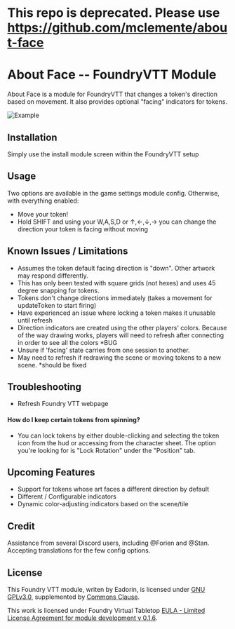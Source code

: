 # This repo is deprecated. Please use https://github.com/mclemente/about-face



# About Face -- FoundryVTT Module

About Face is a module for FoundryVTT that changes a token's direction based on movement. It also provides optional "facing" indicators for tokens.

![Example](https://github.com/eadorin/about-face/raw/master/AboutFace-Demo.gif)

## Installation
Simply use the install module screen within the FoundryVTT setup


## Usage
Two options are available in the game settings module config. Otherwise, with everything enabled:
- Move your token!
- Hold SHIFT and using your W,A,S,D or &#8593;,&#8592;,&#8595;,&#8594; you can change the direction your token is facing without moving


## Known Issues / Limitations
- Assumes the token default facing direction is "down". Other artwork may respond differently.
- This has only been tested with square grids (not hexes) and uses 45 degree snapping for tokens.
- Tokens don't change directions immediately (takes a movement for updateToken to start firing)
- Have experienced an issue where locking a token makes it unusable until refresh
- Direction indicators are created using the other players' colors. Because of the way drawing works, players will need to refresh after connecting in order to see all the colors *BUG
- Unsure if 'facing' state carries from one session to another.
- May need to refresh if redrawing the scene or moving tokens to a new scene. *should be fixed

## Troubleshooting
- Refresh Foundry VTT webpage

#### How do I keep certain tokens from spinning?
- You can lock tokens by either double-clicking and selecting the token icon from the hud or accessing from the character sheet. The option you're looking for is "Lock Rotation" under the "Position" tab.


## Upcoming Features
- Support for tokens whose art faces a different direction by default
- Different / Configurable indicators
- Dynamic color-adjusting indicators based on the scene/tile


## Credit
Assistance from several Discord users, including @Forien and @Stan. Accepting translations for the few config options.

## License
This Foundry VTT module, writen by Eadorin, is licensed under [GNU GPLv3.0](https://www.gnu.org/licenses/gpl-3.0.en.html), supplemented by [Commons Clause](https://commonsclause.com/).

This work is licensed under Foundry Virtual Tabletop [EULA - Limited License Agreement for module development v 0.1.6](http://foundryvtt.com/pages/license.html).
